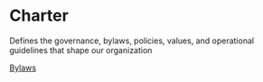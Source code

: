 # Charter
Defines the governance, bylaws, policies, values, and operational guidelines that shape our organization

[Bylaws](./bylaws.md)
